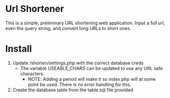 # Url Shortener

This is a simple, preliminary URL shortening web application. Input a full url, even the query string, and convert long URLs to short ones. 

# Install

1. Update /shorten/settings.php with the correct database creds
   - The variable USEABLE_CHARS can be updated to use any URL safe characters. 
     - NOTE: Adding a period will make it so index.php will at some point be used. There is no error handling for this.
2. Create the database table from the table.sql file provided


